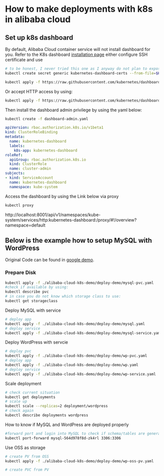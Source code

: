 # How to make deployments with k8s in alibaba cloud

## Set up k8s dashboard
By default, Alibaba Cloud container service will not install dashboard for you.
Refer to the K8s dashboard [installation page](https://github.com/kubernetes/dashboard/wiki/Installation) either configure SSH certificate and use

```bash
# to be honest, I never tried this one as I anyway do not plan to expose dashboard publicly.
kubectl create secret generic kubernetes-dashboard-certs --from-file=$HOME/certs -n kube-system

kubectl apply -f https://raw.githubusercontent.com/kubernetes/dashboard/v1.10.1/src/deploy/recommended/kubernetes-dashboard.yaml
```
Or accept HTTP access by using:

```bash
kubectl apply -f https://raw.githubusercontent.com/kubernetes/dashboard/v1.10.1/src/deploy/alternative/kubernetes-dashboard.yaml
```

Then install the dashboard admin privilege by using the yaml below:

```bash
kubectl create -f dashboard-admin.yaml
```

```yaml
apiVersion: rbac.authorization.k8s.io/v1beta1
kind: ClusterRoleBinding
metadata:
  name: kubernetes-dashboard
  labels:
    k8s-app: kubernetes-dashboard
roleRef:
  apiGroup: rbac.authorization.k8s.io
  kind: ClusterRole
  name: cluster-admin
subjects:
- kind: ServiceAccount
  name: kubernetes-dashboard
  namespace: kube-system
```

Access the dashboard by using the Link below via proxy

```bash
kubectl proxy
```

http://localhost:8001/api/v1/namespaces/kube-system/services/http:kubernetes-dashboard:/proxy/#!/overview?namespace=default

## Below is the example how to setup MySQL with WordPress
Original Code can be found in [google demo](https://github.com/GoogleCloudPlatform/kubernetes-engine-samples).

### Prepare Disk

```bash
kubectl apply -f ./alibaba-cloud-k8s-demo/deploy-demo/mysql-pvc.yaml
#check if available by using:
kubectl describe pvc
# in case you do not know which storage class to use:
kubectl get storageclass
```

Deploy MySQL with service
```bash
# deploy app
kubectl apply -f ./alibaba-cloud-k8s-demo/deploy-demo/mysql.yaml
# deploy service
kubectl apply -f ./alibaba-cloud-k8s-demo/deploy-demo/mysql-service.yaml

```

Deploy WordPress with servcie

```bash
# deploy pvc
kubectl apply -f ./alibaba-cloud-k8s-demo/deploy-demo/wp-pvc.yaml
# deploy app
kubectl apply -f ./alibaba-cloud-k8s-demo/deploy-demo/wp.yaml
# deploy service
kubectl apply -f ./alibaba-cloud-k8s-demo/deploy-demo/wp-service.yaml

```

Scale deployment
```bash
# check current situation
kubectl get deployments
# scale up
kubectl scale --replicas=2 deployment/wordpress
# check again
kubectl describe deployments wordpress
```

How to know if MySQL and WordPress are deployed properly

```bash
#forward port and login into MySQL to check if schema/tables are generated (root/Aliyun2019)
kubectl port-forward mysql-564d978f8d-zk4rl 3306:3306
```

Use OSS as storage

```bash
# create PV from OSS
kubectl apply -f ./alibaba-cloud-k8s-demo/deploy-demo/wp-oss-pv.yaml

# create PVC from PV

```